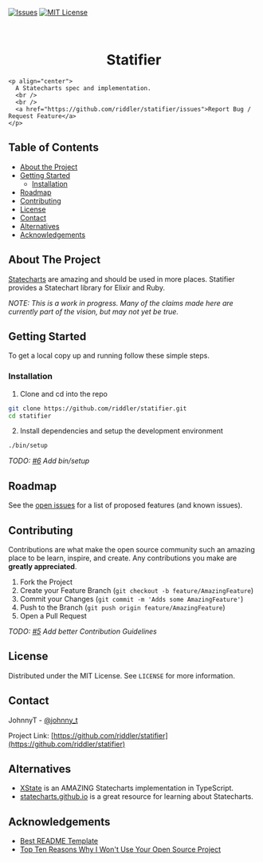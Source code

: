 <!--
*** See https://github.com/othneildrew/Best-README-Template for a great README template
-->

<!-- PROJECT SHIELDS -->
<!--
*** Markdown "reference style" links are used here for readability.
*** Reference links are enclosed in brackets [ ] instead of parentheses ( ).
*** See the bottom of this document for the declaration of the reference variables
*** for the actual URLs.
*** See: https://www.markdownguide.org/basic-syntax/#reference-style-links
-->
[![Issues][issues_shield]][issues_url]
[![MIT License][license_shield]][license_url]

<!-- PROJECT LOGO -->
  <br />
  <p align="center">
    <h1 align="center">Statifier</h1>

    <p align="center">
      A Statecharts spec and implementation.
      <br />
      <br />
      <a href="https://github.com/riddler/statifier/issues">Report Bug / Request Feature</a>
    </p>
  </p>



<!-- TABLE OF CONTENTS -->
## Table of Contents

  * [About the Project](#about-the-project)
  * [Getting Started](#getting-started)
    * [Installation](#installation)
  * [Roadmap](#roadmap)
  * [Contributing](#contributing)
  * [License](#license)
  * [Contact](#contact)
  * [Alternatives](#alternatives)
  * [Acknowledgements](#acknowledgements)



<!-- ABOUT THE PROJECT -->
## About The Project

  [Statecharts][statecharts_url] are amazing and should be used in more places.
  Statifier provides a Statechart library for Elixir and Ruby.

  _NOTE: This is a work in progress.
  Many of the claims made here are currently part of the vision, but may not yet be true._



<!-- GETTING STARTED -->
## Getting Started

  To get a local copy up and running follow these simple steps.

  ### Installation
   
  1. Clone and cd into the repo
  ```sh
  git clone https://github.com/riddler/statifier.git
  cd statifier
  ```
  2. Install dependencies and setup the development environment
  ```sh
  ./bin/setup
  ```
  _TODO: [#6](/../../issues/6) Add bin/setup_
  


<!-- ROADMAP -->
## Roadmap

  See the [open issues](https://github.com/riddler/statifier/issues) for a list of proposed features (and known issues).



<!-- CONTRIBUTING -->
## Contributing

  Contributions are what make the open source community such an amazing place to be learn, inspire, and create. Any contributions you make are **greatly appreciated**.

  1. Fork the Project
  2. Create your Feature Branch (`git checkout -b feature/AmazingFeature`)
  3. Commit your Changes (`git commit -m 'Adds some AmazingFeature'`)
  4. Push to the Branch (`git push origin feature/AmazingFeature`)
  5. Open a Pull Request

  _TODO: [#5](/../../issues/5) Add better Contribution Guidelines_



<!-- LICENSE -->
## License

  Distributed under the MIT License. See `LICENSE` for more information.



<!-- CONTACT -->
## Contact

  JohnnyT - [@johnny_t](https://twitter.com/johnny_t)

  Project Link: [https://github.com/riddler/statifier](https://github.com/riddler/statifier)



<!-- ALTERNATIVES -->
## Alternatives

  * [XState][xstate_url] is an AMAZING Statecharts implementation in TypeScript.
  * [statecharts.github.io][statecharts_url] is a great resource for learning about Statecharts.



<!-- ACKNOWLEDGEMENTS -->
## Acknowledgements

  * [Best README Template][readme_template_url]
  * [Top Ten Reasons Why I Won't Use Your Open Source Project][top_ten_reasons_url]



<!-- MARKDOWN LINKS & IMAGES -->
<!-- https://www.markdownguide.org/basic-syntax/#reference-style-links -->

[issues_shield]: https://img.shields.io/github/issues/riddler/statifier.svg?style=flat-square
[issues_url]: https://github.com/riddler/statifier/issues
[license_shield]: https://img.shields.io/github/license/riddler/statifier.svg?style=flat-square
[license_url]: https://github.com/riddler/statifier/blob/master/LICENSE.txt

[statecharts_url]: https://statecharts.github.io/

[xstate_url]: https://xstate.js.org/

[top_ten_reasons_url]: https://changelog.com/posts/top-ten-reasons-why-i-wont-use-your-open-source-project
[readme_template_url]: https://github.com/othneildrew/Best-README-Template
